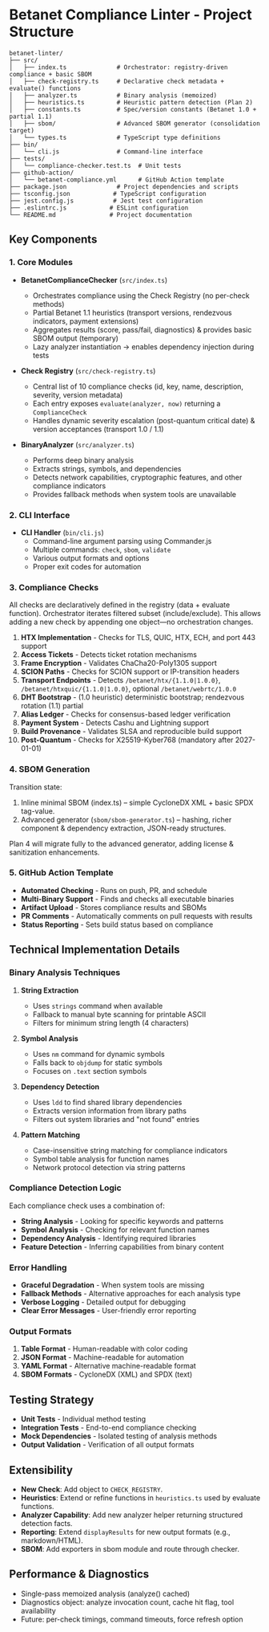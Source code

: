 # Betanet Compliance Linter - Project Structure

```
betanet-linter/
├── src/
│   ├── index.ts              # Orchestrator: registry-driven compliance + basic SBOM
│   ├── check-registry.ts     # Declarative check metadata + evaluate() functions
│   ├── analyzer.ts           # Binary analysis (memoized)
│   ├── heuristics.ts         # Heuristic pattern detection (Plan 2)
│   ├── constants.ts          # Spec/version constants (Betanet 1.0 + partial 1.1)
│   ├── sbom/                 # Advanced SBOM generator (consolidation target)
│   └── types.ts              # TypeScript type definitions
├── bin/
│   └── cli.js                # Command-line interface
├── tests/
│   └── compliance-checker.test.ts  # Unit tests
├── github-action/
│   └── betanet-compliance.yml      # GitHub Action template
├── package.json              # Project dependencies and scripts
├── tsconfig.json            # TypeScript configuration
├── jest.config.js           # Jest test configuration
├── .eslintrc.js            # ESLint configuration
└── README.md               # Project documentation
```

## Key Components

### 1. Core Modules

- **BetanetComplianceChecker** (`src/index.ts`)
   - Orchestrates compliance using the Check Registry (no per-check methods)
   - Partial Betanet 1.1 heuristics (transport versions, rendezvous indicators, payment extensions)
   - Aggregates results (score, pass/fail, diagnostics) & provides basic SBOM output (temporary)
   - Lazy analyzer instantiation → enables dependency injection during tests

- **Check Registry** (`src/check-registry.ts`)
   - Central list of 10 compliance checks (id, key, name, description, severity, version metadata)
   - Each entry exposes `evaluate(analyzer, now)` returning a `ComplianceCheck`
   - Handles dynamic severity escalation (post-quantum critical date) & version acceptances (transport 1.0 / 1.1)

- **BinaryAnalyzer** (`src/analyzer.ts`)
  - Performs deep binary analysis
  - Extracts strings, symbols, and dependencies
  - Detects network capabilities, cryptographic features, and other compliance indicators
  - Provides fallback methods when system tools are unavailable

### 2. CLI Interface

- **CLI Handler** (`bin/cli.js`)
  - Command-line argument parsing using Commander.js
  - Multiple commands: `check`, `sbom`, `validate`
  - Various output formats and options
  - Proper exit codes for automation

### 3. Compliance Checks

All checks are declaratively defined in the registry (data + evaluate function). Orchestrator iterates filtered subset (include/exclude). This allows adding a new check by appending one object—no orchestration changes.

1. **HTX Implementation** - Checks for TLS, QUIC, HTX, ECH, and port 443 support
2. **Access Tickets** - Detects ticket rotation mechanisms
3. **Frame Encryption** - Validates ChaCha20-Poly1305 support
4. **SCION Paths** - Checks for SCION support or IP-transition headers
5. **Transport Endpoints** - Detects `/betanet/htx/{1.1.0|1.0.0}`, `/betanet/htxquic/{1.1.0|1.0.0}`, optional `/betanet/webrtc/1.0.0`
6. **DHT Bootstrap** - (1.0 heuristic) deterministic bootstrap; rendezvous rotation (1.1) partial
7. **Alias Ledger** - Checks for consensus-based ledger verification
8. **Payment System** - Detects Cashu and Lightning support
9. **Build Provenance** - Validates SLSA and reproducible build support
10. **Post-Quantum** - Checks for X25519-Kyber768 (mandatory after 2027-01-01)

### 4. SBOM Generation

Transition state:
1. Inline minimal SBOM (index.ts) – simple CycloneDX XML + basic SPDX tag-value.
2. Advanced generator (`sbom/sbom-generator.ts`) – hashing, richer component & dependency extraction, JSON-ready structures.

Plan 4 will migrate fully to the advanced generator, adding license & sanitization enhancements.

### 5. GitHub Action Template

- **Automated Checking** - Runs on push, PR, and schedule
- **Multi-Binary Support** - Finds and checks all executable binaries
- **Artifact Upload** - Stores compliance results and SBOMs
- **PR Comments** - Automatically comments on pull requests with results
- **Status Reporting** - Sets build status based on compliance

## Technical Implementation Details

### Binary Analysis Techniques

1. **String Extraction**
   - Uses `strings` command when available
   - Fallback to manual byte scanning for printable ASCII
   - Filters for minimum string length (4 characters)

2. **Symbol Analysis**
   - Uses `nm` command for dynamic symbols
   - Falls back to `objdump` for static symbols
   - Focuses on `.text` section symbols

3. **Dependency Detection**
   - Uses `ldd` to find shared library dependencies
   - Extracts version information from library paths
   - Filters out system libraries and "not found" entries

4. **Pattern Matching**
   - Case-insensitive string matching for compliance indicators
   - Symbol table analysis for function names
   - Network protocol detection via string patterns

### Compliance Detection Logic

Each compliance check uses a combination of:

- **String Analysis** - Looking for specific keywords and patterns
- **Symbol Analysis** - Checking for relevant function names
- **Dependency Analysis** - Identifying required libraries
- **Feature Detection** - Inferring capabilities from binary content

### Error Handling

- **Graceful Degradation** - When system tools are missing
- **Fallback Methods** - Alternative approaches for each analysis type
- **Verbose Logging** - Detailed output for debugging
- **Clear Error Messages** - User-friendly error reporting

### Output Formats

1. **Table Format** - Human-readable with color coding
2. **JSON Format** - Machine-readable for automation
3. **YAML Format** - Alternative machine-readable format
4. **SBOM Formats** - CycloneDX (XML) and SPDX (text)

## Testing Strategy

- **Unit Tests** - Individual method testing
- **Integration Tests** - End-to-end compliance checking
- **Mock Dependencies** - Isolated testing of analysis methods
- **Output Validation** - Verification of all output formats

## Extensibility

- **New Check**: Add object to `CHECK_REGISTRY`.
- **Heuristics**: Extend or refine functions in `heuristics.ts` used by evaluate functions.
- **Analyzer Capability**: Add new analyzer helper returning structured detection facts.
- **Reporting**: Extend `displayResults` for new output formats (e.g., markdown/HTML).
- **SBOM**: Add exporters in sbom module and route through checker.

## Performance & Diagnostics

- Single-pass memoized analysis (analyze() cached)
- Diagnostics object: analyze invocation count, cache hit flag, tool availability
- Future: per-check timings, command timeouts, force refresh option